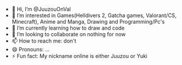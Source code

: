 - 👋 Hi, I’m @JuuzouOnVal
- 👀 I’m interested in Games(Helldivers 2, Gatcha games, Valorant/CS, Minecraft), Anime and Manga, Drawing and Programming/Pc's
- 🌱 I’m currently learning how to draw and code
- 💞️ I’m looking to collaborate on nothing for now
- 📫 How to reach me: don't
- 😄 Pronouns: ...
- ⚡ Fun fact: My nickname online is either Juuzou or Yuki

<!---
JuuzouOnVal/JuuzouOnVal is a ✨ special ✨ repository because its `README.md` (this file) appears on your GitHub profile.
You can click the Preview link to take a look at your changes.
--->
